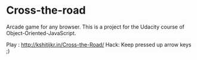 # Cross-the-road

Arcade game for any browser. This is a project for the Udacity course of Object-Oriented-JavaScript.

Play : http://kshitijkr.in/Cross-the-Road/
Hack: Keep pressed up arrow keys ;)
